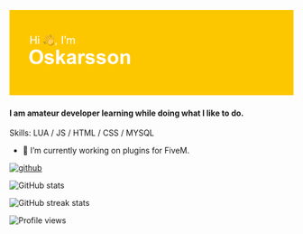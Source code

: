 
![](https://github.com/Oskarssonn/Oskarssonn/blob/main/header.png?raw=true)

#### I am amateur developer learning while doing what I like to do.

Skills: LUA  / JS / HTML / CSS / MYSQL

- 🔭 I’m currently working on plugins for FiveM. 


[<img src='https://cdn.jsdelivr.net/npm/simple-icons@3.0.1/icons/github.svg' alt='github' height='40'>](https://github.com/Oskarssonn)  

![GitHub stats](https://github-readme-stats.vercel.app/api?username=Oskarssonn&show_icons=true)  

![GitHub streak stats](https://github-readme-streak-stats.herokuapp.com/?user=Oskarssonn)  

![Profile views](https://gpvc.arturio.dev/Oskarssonn)  
